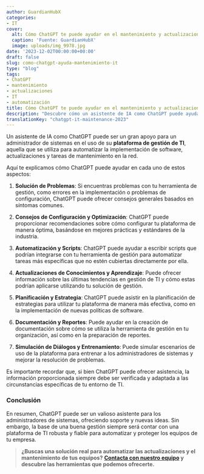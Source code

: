 ```yaml
---
author: GuardianHubX
categories:
- IT
cover:
  alt: Cómo ChatGPT te puede ayudar en el mantenimiento y actualizaciones de tus equipos
  caption: 'Fuente: GuardianHubX'
  image: uploads/img_9978.jpg
date: '2023-12-02T00:00:00+00:00'
draft: false
slug: como-chatgpt-ayuda-mantenimiento-it
type: "blog"
tags:
- ChatGPT
- mantenimiento
- actualizaciones
- IT
- automatización
title: Cómo ChatGPT te puede ayudar en el mantenimiento y actualizaciones de tus equipos
description: "Descubre cómo un asistente de IA como ChatGPT puede ayudar a un administrador de sistemas en tareas de mantenimiento, actualizaciones y gestión de equipos."
translationKey: "chatgpt-it-maintenance-2023"
---
```


Un asistente de IA como ChatGPT puede ser un gran apoyo para un administrador de sistemas en el uso de su **plataforma de gestión de TI**, aquella que se utiliza para automatizar la implementación de software, actualizaciones y tareas de mantenimiento en la red.

Aquí te explicamos cómo ChatGPT puede ayudar en cada uno de estos aspectos:

1.  **Solución de Problemas**: Si encuentras problemas con tu herramienta de gestión, como errores en la implementación o problemas de configuración, ChatGPT puede ofrecer consejos generales basados en síntomas comunes.

2.  **Consejos de Configuración y Optimización**: ChatGPT puede proporcionar recomendaciones sobre cómo configurar tu plataforma de manera óptima, basándose en mejores prácticas y estándares de la industria.

3.  **Automatización y Scripts**: ChatGPT puede ayudar a escribir scripts que podrían integrarse con tu herramienta de gestión para automatizar tareas más específicas que no estén cubiertas directamente por ella.

4.  **Actualizaciones de Conocimientos y Aprendizaje**: Puede ofrecer información sobre las últimas tendencias en gestión de TI y cómo estas podrían aplicarse utilizando tu solución de gestión.

5.  **Planificación y Estrategia**: ChatGPT puede asistir en la planificación de estrategias para utilizar tu plataforma de manera más efectiva, como en la implementación de nuevas políticas de software.

6.  **Documentación y Reportes**: Puede ayudar en la creación de documentación sobre cómo se utiliza la herramienta de gestión en tu organización, así como en la preparación de reportes.

7.  **Simulación de Diálogos y Entrenamiento**: Puede simular escenarios de uso de la plataforma para entrenar a los administradores de sistemas y mejorar la resolución de problemas.

Es importante recordar que, si bien ChatGPT puede ofrecer asistencia, la información proporcionada siempre debe ser verificada y adaptada a las circunstancias específicas de tu entorno de TI.

### Conclusión

En resumen, ChatGPT puede ser un valioso asistente para los administradores de sistemas, ofreciendo soporte y nuevas ideas. Sin embargo, la base de una buena gestión siempre será contar con una plataforma de TI robusta y fiable para automatizar y proteger los equipos de tu empresa.

> **¿Buscas una solución real para automatizar las actualizaciones y el mantenimiento de tus equipos?**
> **[Contacta con nuestro equipo](https://guardianhubx.com/es/#contact) y descubre las herramientas que podemos ofrecerte.**